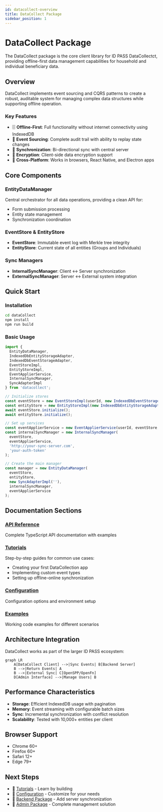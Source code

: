 ```yaml
---
id: datacollect-overview
title: DataCollect Package
sidebar_position: 1
---
```


# DataCollect Package

The DataCollect package is the core client library for ID PASS DataCollectct, providing offline-first data management capabilities for household and individual beneficiary data.

## Overview

DataCollect implements event sourcing and CQRS patterns to create a robust, auditable system for managing complex data structures while supporting offline operation.

### Key Features

- 🗄️ **Offline-First**: Full functionality without internet connectivity using IndexedDB
- 📝 **Event Sourcing**: Complete audit trail with ability to replay state changes
- 🔄 **Synchronization**: Bi-directional sync with central server
- 🔐 **Encryption**: Client-side data encryption support
- 📱 **Cross-Platform**: Works in browsers, React Native, and Electron apps

## Core Components

### EntityDataManager
Central orchestrator for all data operations, providing a clean API for:
- Form submission processing
- Entity state management
- Synchronization coordination

### EventStore & EntityStore
- **EventStore**: Immutable event log with Merkle tree integrity
- **EntityStore**: Current state of all entities (Groups and Individuals)

### Sync Managers
- **InternalSyncManager**: Client ↔ Server synchronization
- **ExternalSyncManager**: Server ↔ External system integration

## Quick Start

### Installation

```bash
cd dataCollect
npm install
npm run build
```

### Basic Usage

```typescript
import {
  EntityDataManager,
  IndexedDbEntityStorageAdapter,
  IndexedDbEventStorageAdapter,
  EventStoreImpl,
  EntityStoreImpl,
  EventApplierService,
  InternalSyncManager,
  SyncAdapterImpl
} from 'datacollect';

// Initialize stores
const eventStore = new EventStoreImpl(userId, new IndexedDbEventStorageAdapter());
const entityStore = new EntityStoreImpl(new IndexedDbEntityStorageAdapter());
await eventStore.initialize();
await entityStore.initialize();

// Set up services
const eventApplierService = new EventApplierService(userId, eventStore, entityStore);
const internalSyncManager = new InternalSyncManager(
  eventStore,
  eventApplierService,
  'http://your-sync-server.com',
  'your-auth-token'
);

// Create the main manager
const manager = new EntityDataManager(
  eventStore,
  entityStore,
  new SyncAdapterImpl(''),
  internalSyncManager,
  eventApplierService
);
```

## Documentation Sections

### [API Reference](./api-reference.md)
Complete TypeScript API documentation with examples

### [Tutorials](./tutorials/)
Step-by-step guides for common use cases:
- Creating your first DataCollection app
- Implementing custom event types
- Setting up offline-online synchronization

### [Configuration](./configuration.md)
Configuration options and environment setup

### [Examples](./examples/)
Working code examples for different scenarios

## Architecture Integration

DataCollect works as part of the larger ID PASS ecosystem:

```mermaid
graph LR
    A[DataCollect Client] -->|Sync Events| B[Backend Server]
    B -->|Return Events| A
    B -->|External Sync| C[OpenSPP/OpenFn]
    D[Admin Interface] -->|Manage Users| B
```

## Performance Characteristics

- **Storage**: Efficient IndexedDB usage with pagination
- **Memory**: Event streaming with configurable batch sizes
- **Sync**: Incremental synchronization with conflict resolution
- **Scalability**: Tested with 10,000+ entities per client

## Browser Support

- Chrome 60+
- Firefox 60+
- Safari 12+
- Edge 79+

## Next Steps

- 📖 [Tutorials](./tutorials/) - Learn by building
- 🔧 [Configuration](./configuration.md) - Customize for your needs
- 🚀 [Backend Package](../backend/) - Add server synchronization
- 👥 [Admin Package](../admin/) - Complete management solution